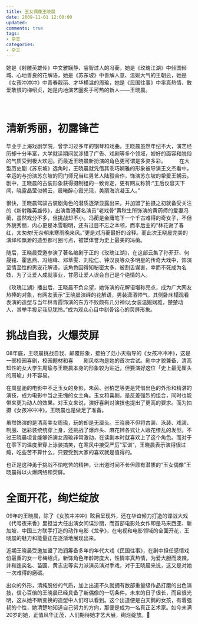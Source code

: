 ```yaml
---
title: 玉女偶像王晓晨
date: 2009-11-01 12:00:00
updated:
comments: true
tags:
- 杂志
categories:
- 杂志
---
```


她是《射雕英雄传》中文雅娴静、睿智过人的冯蘅，她是《玫瑰江湖》中倾国倾城、心地善良的花解语，她是《苏东坡》中善解人意、温婉大气的王朝云，她是《女孩冲冲冲》中青春靓丽、才华横溢的周瑜，她是《民国往事》中率真热情、敢爱敢恨的梅绍贞，她是内地演艺圈炙手可热的新人——王晓晨。

<!--more-->　

# 清新秀丽，初露锋芒

毕业于上海戏剧学院，曾学习过多年的钢琴和戏曲，王晓晨虽然年纪不大，演艺经历却十分丰富，大学就读期间就涉猎了广告、戏剧等多个领域，姣好的面容和脱俗的气质受到极大欢迎。而最近王晓晨新扮演的角色更可谓是多姿多彩。
　　
在大型历史剧《苏东坡》选角时，王晓晨就凭借其乖巧娴雅的形象被导演王文杰看中，幸运的与扮演苏东坡的同门师兄当红男艺人陆毅合作，饰演苏东坡的挚爱王朝云。剧中，王晓晨的古装形象获得摄制组的一致肯定，更有网友称赞:“王后仪容天下闻，晓露晶莹似朝云，晨曦醉心霞光现，美丽海滨凝玉人。”　　

很快，王晓晨驾驭古装剧角色的潜质逐渐显露出来，并加盟了拍摄之初就备受关注的《新射雕英雄传》，出演香港著名演员“老戏骨”黄秋生所饰演的黄药师的爱妻冯蘅，虽然戏分不多，但挑战却不小。冯蘅是金庸笔下一个千古难得的奇女子，不但外貌秀丽，内心更是冰雪聪明，还有过目不忘之本领，而李后主的“林花谢了春红，太匆匆!无奈朝来寒雨晚来风。”更是对冯蘅最好的诠释。而此次王晓晨完美的演绎和飘渺的造型都可圈可点，被媒体誉为史上最美的冯蘅。　　

随后，王晓晨受邀参演了著名编剧于正的《玫瑰江湖》，在这部云集了孙菲菲、何晟铭、霍思燕、冯绍峰、邓萃雯、刘松仁、钟汉良等众多明星的传奇大戏中，饰演至情至性的男宠花解语。该角色因得知秘密太多，被割舌谋害，幸而不死成为名妓，为了让爱人成就事业，甘愿让爱人误会自己是个绝情的人。

《玫瑰江湖》播出后，王晓晨不负众望，她饰演的花解语堪称亮点，成为广大网友热捧的对象，有网友表示“王晓晨演绎的花解语，男装潇洒帅气，其侧卧床榻观看表演的造型与当年林青霞饰演的东方不败颇有几分神似;女装温婉娴雅，楚楚动人，其举手投足我见犹怜。”成为观众心目中刻骨铭心的荧屏形象。　　　　

# 挑战自我，火爆荧屏

08年底，王晓晨挑战自我、颠覆形象，接拍了范小天指导的《女孩冲冲冲》，这是一部校园喜剧，校园题材和喜　　剧风格均是她的首次尝试。剧中才貌兼备、清高知性的女大学生周瑜与王晓晨本身的形象较为贴近，但要演好这位「史上最无厘头的周瑜」并不容易。　　

在周星驰的电影中不乏玉女的身影，朱茵、张柏芝等更是凭借出色的外形和精湛的演技，成为电影中当之无愧的女主角。玉女和喜剧，是反差强烈的组合，同时也能带来更为动人的效果。对玉女来说，演好喜剧对演技也提出了更高的要求。而为拍摄《女孩冲冲冲》，王晓晨也是做足了准备。　　

虽然饰演的是清高美女周瑜，玩的却是无厘头。王晓晨不但将古装、泳装、戏装、制服、迷彩装统统穿上身，还挑战了爆炸头、麻花辫各式让人眼花缭乱的发型。不过王晓晨坦言能够饰演女周瑜非常激动，在读剧本时就喜欢上了这个角色。而对于在零下的温度里穿上泳装搞笑，在寒风中接受严厉“军训”，王晓晨表示演得很过瘾，吃些苦不算什么，只要受到大家的喜欢就是值得的。　　

也正是这种勇于挑战不怕吃苦的精神，让出道时间不长但颇有潜质的“玉女偶像”王晓晨得以火爆网络和荧屏。　　　　

# 全面开花，绚烂绽放

09年的王晓晨，除了《女孩冲冲冲》眩目呈现外，还在华谊倾力打造的谍战大戏《代号夜来香》里担当大任出演女间谍沙丽，而首部电影处女作即是马来西亚、新加坡、中国三方联手打造的动作电影《龙拳》，在电视和电影领域的全面开花，王晓晨的魅力和能量正在逐渐地展现出来。　　

近期王晓晨受邀加盟了海润筹备多年的年代大戏《民国往事》，在剧中担任感情戏份最重的女一号梅绍贞。新饰角色年龄跨度大，性情率真热情，为爱大胆而泼辣，并和连奕名、苗圃、黄志忠等实力派演员演对手戏，对于王晓晨来说，这又是对她一次难得的磨砺。　　

出众的外形，清纯脱俗的气质，加上出道不久就拥有数部重量级作品打磨的出色演技，信心百倍的王晓晨已经具备了新偶像的一切条件。未来的日子很长，而且很光明，这从她不断变换的造型中人们可以看到。这个出道便是白天鹅的女孩，有着强韧的个性，她清楚地知道自己努力的方向，那便是成为一名真正艺术家。如今未满20岁的她，正值风华正茂，人们期待她才艺大展，绚烂绽放。
